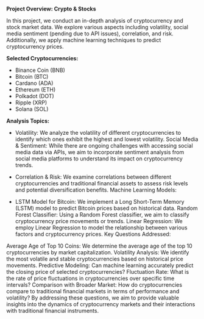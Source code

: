 **Project Overview: Crypto & Stocks**

In this project, we conduct an in-depth analysis of cryptocurrency and stock market data. We explore various aspects including volatility, social media sentiment (pending due to API issues), correlation, and risk. Additionally, we apply machine learning techniques to predict cryptocurrency prices.

**Selected Cryptocurrencies:**

- Binance Coin (BNB)
- Bitcoin (BTC)
- Cardano (ADA)
- Ethereum (ETH)
- Polkadot (DOT)
- Ripple (XRP)
- Solana (SOL)
  
**Analysis Topics:**
- Volatility: We analyze the volatility of different cryptocurrencies to identify which ones exhibit the highest and lowest volatility.
Social Media & Sentiment: While there are ongoing challenges with accessing social media data via APIs, we aim to incorporate sentiment analysis from social media platforms to understand its impact on cryptocurrency trends.
- Correlation & Risk: We examine correlations between different cryptocurrencies and traditional financial assets to assess risk levels and potential diversification benefits.
Machine Learning Models:

- LSTM Model for Bitcoin: We implement a Long Short-Term Memory (LSTM) model to predict Bitcoin prices based on historical data.
Random Forest Classifier: Using a Random Forest classifier, we aim to classify cryptocurrency price movements or trends.
Linear Regression: We employ Linear Regression to model the relationship between various factors and cryptocurrency prices.
Key Questions Addressed:

Average Age of Top 10 Coins: We determine the average age of the top 10 cryptocurrencies by market capitalization.
Volatility Analysis: We identify the most volatile and stable cryptocurrencies based on historical price movements.
Predictive Modeling: Can machine learning accurately predict the closing price of selected cryptocurrencies?
Fluctuation Rate: What is the rate of price fluctuations in cryptocurrencies over specific time intervals?
Comparison with Broader Market: How do cryptocurrencies compare to traditional financial markets in terms of performance and volatility?
By addressing these questions, we aim to provide valuable insights into the dynamics of cryptocurrency markets and their interactions with traditional financial instruments.
